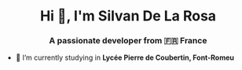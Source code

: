 <h1 align="center">Hi 👋, I'm Silvan De La Rosa</h1>
<h3 align="center">A passionate developer from 🇫🇷 France</h3>

- 🔭 I’m currently studying in **Lycée Pierre de Coubertin, Font-Romeu**
